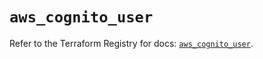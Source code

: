 # `aws_cognito_user`

Refer to the Terraform Registry for docs: [`aws_cognito_user`](https://registry.terraform.io/providers/hashicorp/aws/5.81.0/docs/resources/cognito_user).
